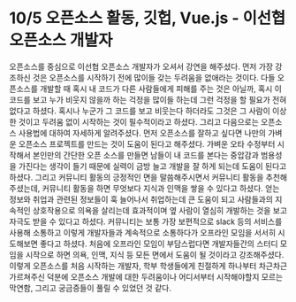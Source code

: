 # 10/5 오픈소스 활동, 깃헙, Vue.js - 이선협 오픈소스 개발자
   
   
오픈소스를 중심으로 이선협 오픈소스 개발자가 오셔서 강연을 해주셨다. 먼저 가장 강조하신 것은 오픈소스를 시작하기 전에 많이들 갖는 두려움을 없애라는 것이다. 
다들 오픈소스를 개발할 때 혹시 내 코드가 다른 사람들에게 피해를 주는 것은 아닐까, 혹시 이 코드를 보고 누가 비웃지 않을까 하는 걱정을 많이들 하는데 
그런 걱정을 할 필요가 전혀 없다고 하셨다. 혹시나 누군가 그 코드를 보고 비웃는다 하더라도 그것은 그 사람이 이상한 것이고 두려움 없이 시작하는 것이 필수적이라고 하셨다. 
그리고 다음으로는 오픈소스 사용법에 대하여 자세하게 알려주셨다. 먼저 오픈소스를 잘하고 싶다면 나만의 가벼운 오픈소스 프로젝트를 만드는 것이 도움이 된다고 해주셨다. 
가벼운 오타 수정부터 시작해서 본인만의 간단한 오픈 소스를 만들면 남들이 내 코드를 본다는 중압감과 범용성을 가진다는 생각이 들기 때문에 실력이 금방 늘고 개발을 잘 하게 되는데 도움이 된다고 하셨다. 
그리고 커뮤니티 활동의 긍정적인 면을 말씀해주시면서 커뮤니티 활동을 추천해주셨는데, 커뮤니티 활동을 하면 무엇보다 지식과 인맥을 쌓을 수 있다고 하셨다. 
얻는 정보와 취업과 관련된 정보들이 훅 늘어나서 취업하는데 큰 도움이 되고 사람들과의 지속적인 상호작용으로 의욕을 살리는데 효과적이며 
옆 사람이 열심히 개발하는 것을 보고 자극도 받을 수 있다고 하셨다. 
커뮤니티는 보통 가장 보편적으로 slack 등의 서비스를 사용해 소통하고 이렇게 개발자들과 계속적으로 소통하다가 오프라인 모임을 서서히 시도해보면 좋다고 하셨다. 
처음에 오프라인 모임이 부담스럽다면 개발자들간의 스터디 모임을 시작으로 하면 의욕, 인맥, 지식 등 모든 면에서 도움이 될 것이라고 강조해주셨다.
이렇게 오픈소스를 처음 시작하는 개발자, 학부 학생들에게 친절하게 하나부터 차근차근 가르쳐주신 덕분에 오픈소스 개발에 대한 두려움이나
어디서부터 시작해야할지 모르는 막연함, 그리고 궁금증들이 풀릴 수 있었던 것 같다.
